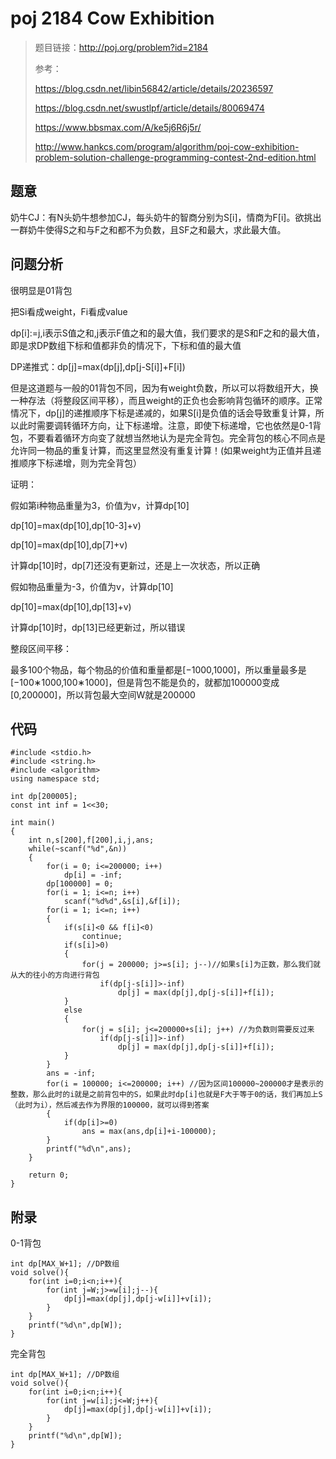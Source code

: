 # poj 2184 Cow Exhibition
>题目链接：http://poj.org/problem?id=2184
>
>参考：
>
>https://blog.csdn.net/libin56842/article/details/20236597
>
>https://blog.csdn.net/swustlpf/article/details/80069474
>
>https://www.bbsmax.com/A/ke5j6R6j5r/
>
>http://www.hankcs.com/program/algorithm/poj-cow-exhibition-problem-solution-challenge-programming-contest-2nd-edition.html

## 题意
奶牛CJ：有N头奶牛想参加CJ，每头奶牛的智商分别为S[i]，情商为F[i]。欲挑出一群奶牛使得S之和与F之和都不为负数，且SF之和最大，求此最大值。
## 问题分析
很明显是01背包

把Si看成weight，Fi看成value


dp[i]:=j,i表示S值之和,j表示F值之和的最大值，我们要求的是S和F之和的最大值，即是求DP数组下标和值都非负的情况下，下标和值的最大值

DP递推式：dp[j]=max(dp[j],dp[j-S[i]]+F[i])

但是这道题与一般的01背包不同，因为有weight负数，所以可以将数组开大，换一种存法（将整段区间平移），而且weight的正负也会影响背包循环的顺序。正常情况下，dp[j]的递推顺序下标是递减的，如果S[i]是负值的话会导致重复计算，所以此时需要调转循环方向，让下标递增。注意，即使下标递增，它也依然是0-1背包，不要看着循环方向变了就想当然地认为是完全背包。完全背包的核心不同点是允许同一物品的重复计算，而这里显然没有重复计算！(如果weight为正值并且递推顺序下标递增，则为完全背包）

证明：

假如第i种物品重量为3，价值为v，计算dp[10]

dp[10]=max(dp[10],dp[10-3]+v)

dp[10]=max(dp[10],dp[7]+v)

计算dp[10]时，dp[7]还没有更新过，还是上一次状态，所以正确

假如物品重量为-3，价值为v，计算dp[10]

dp[10]=max(dp[10],dp[13]+v)

计算dp[10]时，dp[13]已经更新过，所以错误

整段区间平移：

最多100个物品，每个物品的价值和重量都是[−1000,1000]，所以重量最多是[−100∗1000,100∗1000]，但是背包不能是负的，就都加100000变成[0,200000]，所以背包最大空间W就是200000
## 代码
```
#include <stdio.h>
#include <string.h>
#include <algorithm>
using namespace std;
 
int dp[200005];
const int inf = 1<<30;
 
int main()
{
    int n,s[200],f[200],i,j,ans;
    while(~scanf("%d",&n))
    {
        for(i = 0; i<=200000; i++)
            dp[i] = -inf;
        dp[100000] = 0;
        for(i = 1; i<=n; i++)
            scanf("%d%d",&s[i],&f[i]);
        for(i = 1; i<=n; i++)
        {
            if(s[i]<0 && f[i]<0)
                continue;
            if(s[i]>0)
            {
                for(j = 200000; j>=s[i]; j--)//如果s[i]为正数，那么我们就从大的往小的方向进行背包
                    if(dp[j-s[i]]>-inf)
                        dp[j] = max(dp[j],dp[j-s[i]]+f[i]);
            }
            else
            {
                for(j = s[i]; j<=200000+s[i]; j++) //为负数则需要反过来
                    if(dp[j-s[i]]>-inf)
                        dp[j] = max(dp[j],dp[j-s[i]]+f[i]);
            }
        }
        ans = -inf;
        for(i = 100000; i<=200000; i++) //因为区间100000~200000才是表示的整数，那么此时的i就是之前背包中的S，如果此时dp[i]也就是F大于等于0的话，我们再加上S（此时为i），然后减去作为界限的100000，就可以得到答案
        {
            if(dp[i]>=0)
                ans = max(ans,dp[i]+i-100000);
        }
        printf("%d\n",ans);
    }
 
    return 0;
}
```
## 附录
0-1背包

```
int dp[MAX_W+1]; //DP数组
void solve(){
	for(int i=0;i<n;i++){
		for(int j=W;j>=w[i];j--){
			dp[j]=max(dp[j],dp[j-w[i]]+v[i]);
		}
	}
	printf("%d\n",dp[W]);
}
```
完全背包

```
int dp[MAX_W+1]; //DP数组
void solve(){
	for(int i=0;i<n;i++){
		for(int j=w[i];j<=W;j++){
			dp[j]=max(dp[j],dp[j-w[i]]+v[i]);
		}
	}
	printf("%d\n",dp[W]);
}
```











